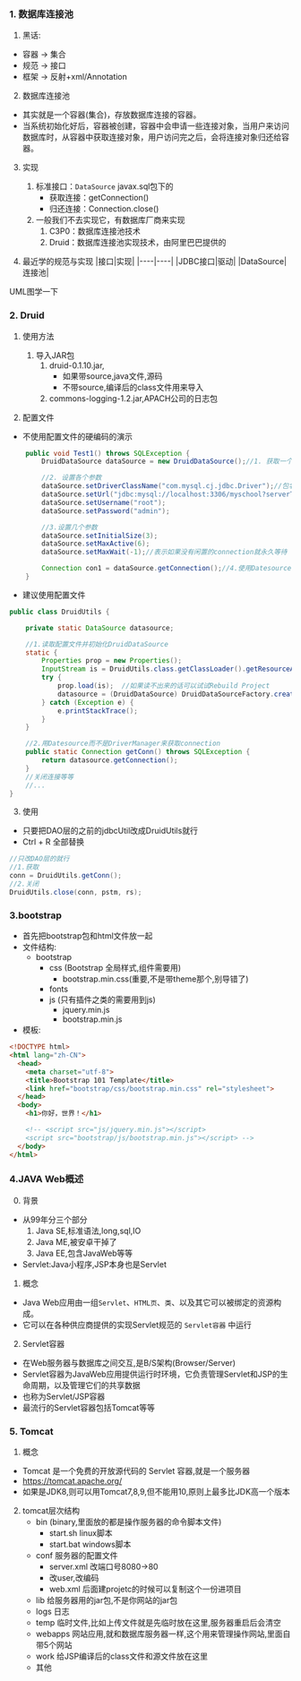 ### 1. 数据库连接池
1. 黑话:
- 容器 -> 集合
- 规范 -> 接口
- 框架 -> 反射+xml/Annotation

2. 数据库连接池
- 其实就是一个容器(集合)，存放数据库连接的容器。
- 当系统初始化好后，容器被创建，容器中会申请一些连接对象，当用户来访问数据库时，从容器中获取连接对象，用户访问完之后，会将连接对象归还给容器。

3. 实现
    1. 标准接口：`DataSource`   javax.sql包下的
        - 获取连接：getConnection()
        - 归还连接：Connection.close()
    2. 一般我们不去实现它，有数据库厂商来实现
        1. C3P0：数据库连接池技术
		2. Druid：数据库连接池实现技术，由阿里巴巴提供的

4. 最近学的规范与实现
    |接口|实现|
    |----|----|
    |JDBC接口|驱动|
    |DataSource|连接池|

UML图学一下

### 2. Druid
1. 使用方法
    1. 导入JAR包
        1. druid-0.1.10.jar,
            - 如果带source,java文件,源码
            - 不带source,编译后的class文件用来导入
        2. commons-logging-1.2.jar,APACH公司的日志包

2. 配置文件
- 不使用配置文件的硬编码的演示
```java
    public void Test1() throws SQLException {
        DruidDataSource dataSource = new DruidDataSource();//1. 获取一个dataSource对象,多态

        //2. 设置各个参数
        dataSource.setDriverClassName("com.mysql.cj.jdbc.Driver");//包名+类名:全限类名 Driver是类名
        dataSource.setUrl("jdbc:mysql://localhost:3306/myschool?serverTimezone=GMT&useSSL=false");
        dataSource.setUsername("root");
        dataSource.setPassword("admin");

        //3.设置几个参数
        dataSource.setInitialSize(3);
        dataSource.setMaxActive(6);
        dataSource.setMaxWait(-1);//表示如果没有闲置的connection就永久等待

        Connection con1 = dataSource.getConnection();//4.使用Datesource而不是DriverManager来获取connection
    }
```
- 建议使用配置文件
```java
public class DruidUtils {

    private static DataSource datasource;

    //1.读取配置文件并初始化DruidDataSource
    static {
        Properties prop = new Properties();
        InputStream is = DruidUtils.class.getClassLoader().getResourceAsStream("druid.properties"); //放在src下面
        try {
            prop.load(is);  //如果读不出来的话可以试试Rebuild Project
            datasource = (DruidDataSource) DruidDataSourceFactory.createDataSource(prop);//一个能读取文件的工厂方法
        } catch (Exception e) {
            e.printStackTrace();
        }
    }

    //2.用Datesource而不是DriverManager来获取connection
    public static Connection getConn() throws SQLException {
        return datasource.getConnection();
    }
    //关闭连接等等
    //...
}
```
3. 使用
- 只要把DAO层的之前的jdbcUtil改成DruidUtils就行
- Ctrl + R 全部替换
```java
//只改DAO层的就行
//1.获取
conn = DruidUtils.getConn();
//2.关闭
DruidUtils.close(conn, pstm, rs);
```

### 3.bootstrap
- 首先把bootstrap包和html文件放一起
- 文件结构:
    - bootstrap
        - css (Bootstrap 全局样式,组件需要用)
            - bootstrap.min.css(重要,不是带theme那个,别导错了)
        - fonts
        - js (只有插件之类的需要用到js)
            - jquery.min.js
            - bootstrap.min.js
- 模板:
```html
<!DOCTYPE html>
<html lang="zh-CN">
  <head>
    <meta charset="utf-8">
    <title>Bootstrap 101 Template</title>
    <link href="bootstrap/css/bootstrap.min.css" rel="stylesheet">
  </head>
  <body>
    <h1>你好，世界！</h1>

    <!-- <script src="js/jquery.min.js"></script>
    <script src="bootstrap/js/bootstrap.min.js"></script> -->
  </body>
</html>
```
### 4.JAVA Web概述
0. 背景
- 从99年分三个部分
    1. Java SE,标准语法,long,sql,IO
    2. Java ME,被安卓干掉了
    3. Java EE,包含JavaWeb等等
- Servlet:Java小程序,JSP本身也是Servlet
1. 概念
- Java Web应用由一组`Servlet`、`HTML页`、`类`、以及其它可以被绑定的资源构成。
- 它可以在各种供应商提供的实现Servlet规范的 `Servlet容器` 中运行
2. Servlet容器
- 在Web服务器与数据库之间交互,是B/S架构(Browser/Server)
- Servlet容器为JavaWeb应用提供运行时环境，它负责管理Servlet和JSP的生命周期，以及管理它们的共享数据
- 也称为Servlet/JSP容器
- 最流行的Servlet容器包括Tomcat等等
### 5. Tomcat
1. 概念
- Tomcat 是一个免费的开放源代码的 Servlet 容器,就是一个服务器
- https://tomcat.apache.org/
- 如果是JDK8,则可以用Tomcat7,8,9,但不能用10,原则上最多比JDK高一个版本
2. tomcat层次结构
    - bin (binary,里面放的都是操作服务器的命令脚本文件)
        - start.sh linux脚本
        - start.bat windows脚本
    - conf 服务器的配置文件
        - server.xml 改端口号8080->80
        - 改user,改编码
        - web.xml 后面建projetc的时候可以复制这个一份进项目
    - lib 给服务器用的jar包,不是你网站的jar包
    - logs 日志 
    - temp 临时文件,比如上传文件就是先临时放在这里,服务器重启后会清空
    - webapps 网站应用,就和数据库服务器一样,这个用来管理操作网站,里面自带5个网站
    - work 给JSP编译后的class文件和源文件放在这里
    - 其他
